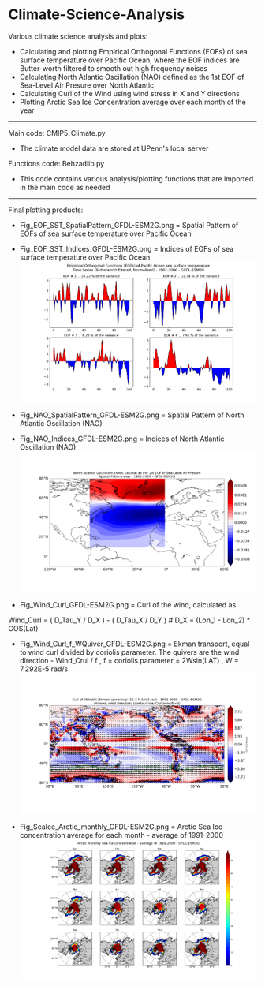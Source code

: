 # Climate-Science-Analysis

Various climate science analysis and plots:
* Calculating and plotting Empirical Orthogonal Functions (EOFs) of sea surface temperature over Pacific Ocean, where the EOF indices are Butter-worth filtered to smooth out high frequency noises
* Calculating North Atlantic Oscillation (NAO) defined as the 1st EOF of Sea-Level Air Presure over North Atlantic
* Calculating Curl of the Wind using wind stress in X and Y directions
* Plotting Arctic Sea Ice Concentration average over each month of the year

---------------------------------------------------------------------------------------------------------

Main code: CMIP5_Climate.py

* The climate model data are stored at UPenn's local server

Functions code: Behzadlib.py

* This code contains various analysis/plotting functions that are imported in the main code as needed

---------------------------------------------------------------------------------------------------------

Final plotting products:

* Fig_EOF_SST_SpatialPattern_GFDL-ESM2G.png = Spatial Pattern of EOFs of sea surface temperature over Pacific Ocean

* Fig_EOF_SST_Indices_GFDL-ESM2G.png = Indices of EOFs of sea surface temperature over Pacific Ocean
![Alt text](https://raw.githubusercontent.com/behzadasd/Climate-Science-Analysis/master/Fig_EOF_SST_Indices_GFDL-ESM2G.png)

* Fig_NAO_SpatialPattern_GFDL-ESM2G.png = Spatial Pattern of North Atlantic Oscillation (NAO)

* Fig_NAO_Indices_GFDL-ESM2G.png = Indices of North Atlantic Oscillation (NAO)
![Alt text](https://raw.githubusercontent.com/behzadasd/Climate-Science-Analysis/master/Fig_NAO_SpatialPattern_GFDL-ESM2G.png)

* Fig_Wind_Curl_GFDL-ESM2G.png = Curl of the wind, calculated as

Wind_Curl = ( D_Tau_Y / D_X ) - ( D_Tau_X / D_Y ) # D_X = (Lon_1 - Lon_2) * COS(Lat)

* Fig_Wind_Curl_f_WQuiver_GFDL-ESM2G.png = Ekman transport, equal to wind curl divided by coriolis parameter. The quivers are the wind direction - Wind_Crul / f , f = coriolis parameter = 2Wsin(LAT) , W = 7.292E-5 rad/s
![Alt text](https://raw.githubusercontent.com/behzadasd/Climate-Science-Analysis/master/Fig_Wind_Curl_f_WQuiver_GFDL-ESM2G.png)

* Fig_SeaIce_Arctic_monthly_GFDL-ESM2G.png = Arctic Sea Ice concentration average for each month - average of 1991-2000
![Alt text](https://raw.githubusercontent.com/behzadasd/Climate-Science-Analysis/master/Fig_SeaIce_Arctic_monthly_GFDL-ESM2G.png)



